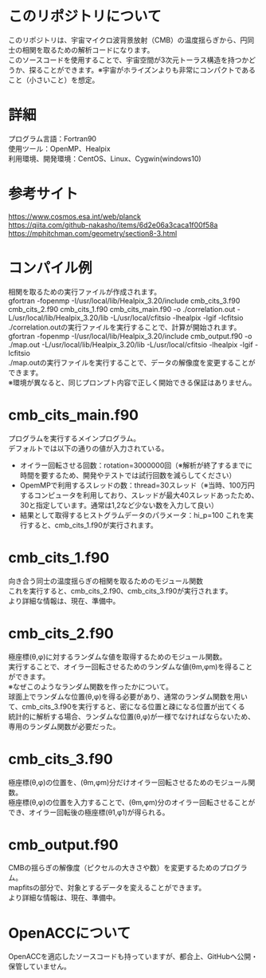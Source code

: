 # このリポジトリについて
このリポジトリは、宇宙マイクロ波背景放射（CMB）の温度揺らぎから、円同士の相関を取るための解析コードになります。
<br>
このソースコードを使用することで、宇宙空間が3次元トーラス構造を持つかどうか、探ることができます。※宇宙がホライズンよりも非常にコンパクトであること（小さいこと）を想定。

# 詳細
プログラム言語：Fortran90
<br>
使用ツール：OpenMP、Healpix
<br>
利用環境、開発環境：CentOS、Linux、Cygwin(windows10)
<br>

# 参考サイト
https://www.cosmos.esa.int/web/planck
<br>
https://qiita.com/github-nakasho/items/6d2e06a3caca1f00f58a
<br>
https://mphitchman.com/geometry/section8-3.html
<br>

# コンパイル例
相関を取るための実行ファイルが作成されます。
<br>
gfortran -fopenmp -I/usr/local/lib/Healpix_3.20/include cmb_cits_3.f90 cmb_cits_2.f90 cmb_cits_1.f90 cmb_cits_main.f90 -o ./correlation.out -L/usr/local/lib/Healpix_3.20/lib -L/usr/local/cfitsio -lhealpix -lgif -lcfitsio
<br>
./correlation.outの実行ファイルを実行することで、計算が開始されます。
<br>
gfortran -fopenmp -I/usr/local/lib/Healpix_3.20/include cmb_output.f90 -o ./map.out -L/usr/local/lib/Healpix_3.20/lib -L/usr/local/cfitsio -lhealpix -lgif -lcfitsio
<br>
./map.outの実行ファイルを実行することで、データの解像度を変更することができます。
<br>
※環境が異なると、同じプロンプト内容で正しく開始できる保証はありません。

# cmb_cits_main.f90
プログラムを実行するメインプログラム。<br>
デフォルトでは以下の通りの値が入力されている。<br>
- オイラー回転させる回数：rotation=3000000回（※解析が終了するまでに時間を要するため、開発やテストでは試行回数を減らしてください）
- OpemMPで利用するスレッドの数：thread=30スレッド（※当時、100万円するコンピュータを利用しており、スレッドが最大40スレッドあったため、30と指定しています。通常は1,2など少ない数を入力して良い）
- 結果として取得するヒストグラムデータのパラメータ：hi_p=100
これを実行すると、cmb_cits_1.f90が実行されます。<br>

# cmb_cits_1.f90
向き合う同士の温度揺らぎの相関を取るためのモジュール関数<br>
これを実行すると、cmb_cits_2.f90、cmb_cits_3.f90が実行されます。<br>
より詳細な情報は、現在、準備中。<br>

# cmb_cits_2.f90
極座標(θ,φ)に対するランダムな値を取得するためのモジュール関数。<br>
実行することで、オイラー回転させるためのランダムな値(θm,φm)を得ることができます。<br>
※なぜこのようなランダム関数を作ったかについて。<br>
球面上でランダムな位置(θ,φ)を得る必要があり、通常のランダム関数を用いて、cmb_cits_3.f90を実行すると、密になる位置と疎になる位置が出てくる<br>
統計的に解析する場合、ランダムな位置(θ,φ)が一様でなければならないため、専用のランダム関数が必要だった。<br>

# cmb_cits_3.f90
極座標(θ,φ)の位置を、(θm,φm)分だけオイラー回転させるためのモジュール関数。<br>
極座標(θ,φ)の位置を入力することで、(θm,φm)分のオイラー回転させることができ、オイラー回転後の極座標(θ1,φ1)が得られる。<br>

# cmb_output.f90
CMBの揺らぎの解像度（ピクセルの大きさや数）を変更するためのプログラム。<br>
mapfitsの部分で、対象とするデータを変えることができます。<br>
より詳細な情報は、現在、準備中。<br>

# OpenACCについて
OpenACCを適応したソースコードも持っていますが、都合上、GitHubへ公開・保管していません。
